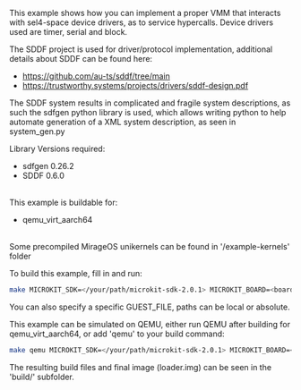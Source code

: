 This example shows how you can implement a proper VMM that interacts with sel4-space device drivers, as to service hypercalls. Device drivers used are timer, serial and block.
<br>

The SDDF project is used for driver/protocol implementation, additional details about SDDF can be found here:
- https://github.com/au-ts/sddf/tree/main
- https://trustworthy.systems/projects/drivers/sddf-design.pdf

The SDDF system results in complicated and fragile system descriptions, as such the sdfgen python library is used, which allows writing python to help automate generation of a XML system description, as seen in system_gen.py
<br>

Library Versions required:

- sdfgen 0.26.2
- SDDF 0.6.0

<br>
This example is buildable for:

- qemu_virt_aarch64

<br>
Some precompiled MirageOS unikernels can be found in '/example-kernels' folder
<br>

To build this example, fill in and run:
```bash
make MICROKIT_SDK=</your/path/microkit-sdk-2.0.1> MICROKIT_BOARD=<board> MICROKIT_CONFIG=<debug/release/benchmark>
```
You can also specify a specific GUEST_FILE, paths can be local or absolute.

This example can be simulated on QEMU, either run QEMU after building for qemu_virt_aarch64, or add 'qemu' to your build command:
```bash
make qemu MICROKIT_SDK=</your/path/microkit-sdk-2.0.1> MICROKIT_BOARD=<board> MICROKIT_CONFIG=<debug/release/benchmark>
```

The resulting build files and final image (loader.img) can be seen in the 'build/' subfolder.